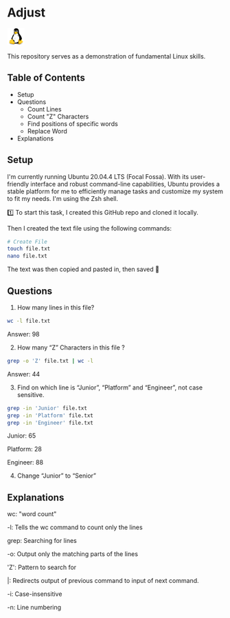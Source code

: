 # Adjust

<a href="https://www.linux.org/" target="_blank" rel="noreferrer"> <img src="https://raw.githubusercontent.com/devicons/devicon/master/icons/linux/linux-original.svg" alt="linux" width="40" height="40"/> </a>

This repository serves as a demonstration of fundamental Linux skills.

## Table of Contents
- Setup
- Questions
  - Count Lines
  - Count "Z" Characters
  - Find positions of specific words
  - Replace Word
- Explanations

## Setup

I'm currently running Ubuntu 20.04.4 LTS (Focal Fossa). With its user-friendly interface and robust command-line capabilities, Ubuntu provides a stable platform for me to efficiently manage tasks and customize my system to fit my needs. I'm using the Zsh shell.

1️⃣ To start this task, I created this GitHub repo and cloned it locally.

Then I created the text file using the following commands:

```bash
# Create File
touch file.txt
nano file.txt
```

The text was then copied and pasted in, then saved 💾

## Questions

1. How many lines in this file?

```bash
wc -l file.txt
```

Answer: 98

2. How many “Z” Characters in this file ?
```bash
grep -o 'Z' file.txt | wc -l
```

Answer: 44

3. Find on which line is “Junior”, “Platform” and “Engineer”, not case
sensitive.
```bash
grep -in 'Junior' file.txt
grep -in 'Platform' file.txt
grep -in 'Engineer' file.txt
```

Junior: 65

Platform: 28

Engineer: 88

4. Change “Junior” to “Senior”


## Explanations

wc: "word count"

-l: Tells the wc command to count only the lines

grep: Searching for lines

-o: Output only the matching parts of the lines

'Z': Pattern to search for

|: Redirects output of previous command to input of next command.

-i: Case-insensitive

-n: Line numbering
